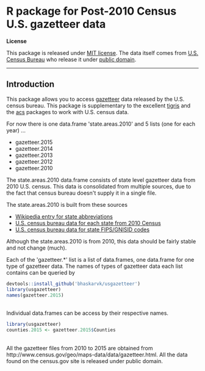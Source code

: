 # R package for Post-2010 Census U.S. gazetteer data

**License**

This package is released under [MIT license](http://opensource.org/licenses/mit-license.php). The data itself comes from [U.S. Census Bureau](http://www.census.gov/) who release it under [public domain](https://ask.census.gov/faq.php?id=5000&faqId=537).

---

## Introduction

This package allows you to access [gazetteer](https://en.wikipedia.org/wiki/Gazetteer) data released by the U.S. census bureau.
This package is supplementary to the excellent [tigris](https://github.com/walkerke/tigris) and the [acs](https://cran.r-project.org/web/packages/acs/index.html) packages to work with U.S. census data.

For now there is one data.frame 'state.areas.2010' and 5 lists (one for each year) ...

- gazetteer.2015
- gazetteer.2014
- gazetteer.2013
- gazetteer.2012
- gazetteer.2010

The state.areas.2010 data.frame consists of state level gazetteer data from 2010 U.S. census. This data is consolidated from multiple sources, due to the fact that census bureau doesn't supply it in a single file.

The state.areas.2010 is built from these sources

- [Wikipedia entry for state abbreviations](https://en.wikipedia.org/wiki/List_of_U.S._state_abbreviations)
- [U.S. census bureau data for each state from 2010 Census](https://www.census.gov/geo/reference/state-area.html)
- [U.S. census bureau data for state FIPS/GNISID codes](http://www2.census.gov/geo/docs/reference/state.txt)

Although the state.areas.2010 is from 2010, this data should be fairly stable and not change (much).

Each of the 'gazetteer.*' list is a list of data.frames, one data.frame for one type of gazetteer data. The names of types of gazetteer data each list contains can be queried by

```r
devtools::install_github('bhaskarvk/usgazetteer')
library(usgazetteer)
names(gazetteer.2015)
```
<br/>
Individual data.frames can be access by their respective names.

```r
library(usgazetteer)
counties.2015 <- gazetteer.2015$Counties
```

<br/>
All the gazetteer files from 2010 to 2015 are obtained from http://www.census.gov/geo/maps-data/data/gazetteer.html. All the data found on the census.gov site is released under public domain.
